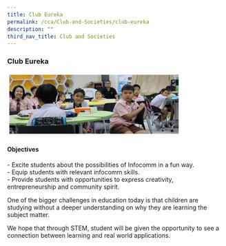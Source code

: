 ```yaml
---
title: Club Eureka
permalink: /cca/Club-and-Societies/club-eureka
description: ""
third_nav_title: Club and Societies
---
```

### Club Eureka

<img src="/images/eureka.png" 
     style="width:80%">

#### Objectives

\- Excite students about the possibilities of Infocomm in a fun way.<Br>
\- Equip students with relevant infocomm skills.<br>
\- Provide students with opportunities to express creativity, entrepreneurship and community spirit.

One of the bigger challenges in education today is that children are studying without a deeper understanding on why they are learning the subject matter. 

  

We hope that through STEM, student will be given the opportunity to see a connection between learning and real world applications.